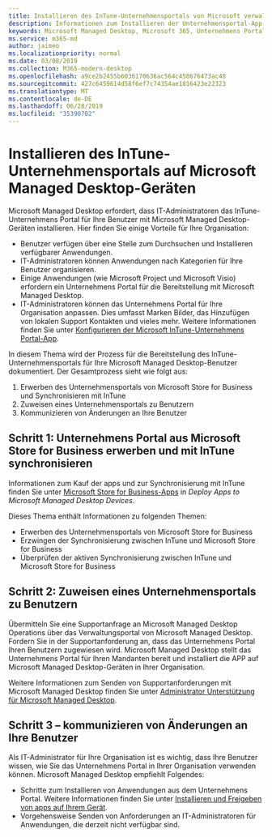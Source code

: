 ```yaml
---
title: Installieren des InTune-Unternehmensportals von Microsoft verwaltete Desktop Geräte
description: Informationen zum Installieren der Unternehmensportal-App auf Microsoft Managed Desktop-Geräten
keywords: Microsoft Managed Desktop, Microsoft 365, Unternehmens Portal
ms.service: m365-md
author: jaimeo
ms.localizationpriority: normal
ms.date: 03/08/2019
ms.collection: M365-modern-desktop
ms.openlocfilehash: a9ce2b2455b6036170636ac564c450676473ac48
ms.sourcegitcommit: 427c6459614d58f6ef7c74354ae1816423e22323
ms.translationtype: MT
ms.contentlocale: de-DE
ms.lasthandoff: 06/28/2019
ms.locfileid: "35390702"
---
```

# <a name="install-intune-company-portal-on-microsoft-managed-desktop-devices"></a>Installieren des InTune-Unternehmensportals auf Microsoft Managed Desktop-Geräten

Microsoft Managed Desktop erfordert, dass IT-Administratoren das InTune-Unternehmens Portal für Ihre Benutzer mit Microsoft Managed Desktop-Geräten installieren. Hier finden Sie einige Vorteile für Ihre Organisation:
- Benutzer verfügen über eine Stelle zum Durchsuchen und Installieren verfügbarer Anwendungen. 
- IT-Administratoren können Anwendungen nach Kategorien für Ihre Benutzer organisieren.  
- Einige Anwendungen (wie Microsoft Project und Microsoft Visio) erfordern ein Unternehmens Portal für die Bereitstellung mit Microsoft Managed Desktop.
- IT-Administratoren können das Unternehmens Portal für Ihre Organisation anpassen. Dies umfasst Marken Bilder, das Hinzufügen von lokalen Support Kontakten und vieles mehr. Weitere Informationen finden Sie unter [Konfigurieren der Microsoft InTune-Unternehmens Portal-App](https://docs.microsoft.com/intune/company-portal-app).   

In diesem Thema wird der Prozess für die Bereitstellung des InTune-Unternehmensportals für Ihre Microsoft Managed Desktop-Benutzer dokumentiert. Der Gesamtprozess sieht wie folgt aus:
1. Erwerben des Unternehmensportals von Microsoft Store for Business und Synchronisieren mit InTune
2. Zuweisen eines Unternehmensportals zu Benutzern
3. Kommunizieren von Änderungen an Ihre Benutzer

## <a name="step-1---purchase-company-portal-from-microsoft-store-for-business-and-sync-with-intune"></a>Schritt 1: Unternehmens Portal aus Microsoft Store for Business erwerben und mit InTune synchronisieren
Informationen zum Kauf der apps und zur Synchronisierung mit InTune finden Sie unter [Microsoft Store for Business-Apps](deploy-apps.md#msfb-apps) in *Deploy Apps to Microsoft Managed Desktop Devices*.

Dieses Thema enthält Informationen zu folgenden Themen: 
- Erwerben des Unternehmensportals von Microsoft Store for Business 
- Erzwingen der Synchronisierung zwischen InTune und Microsoft Store for Business
- Überprüfen der aktiven Synchronisierung zwischen InTune und Microsoft Store for Business 

## <a name="step-2---assign-company-portal-to-your-users"></a>Schritt 2: Zuweisen eines Unternehmensportals zu Benutzern
Übermitteln Sie eine Supportanfrage an Microsoft Managed Desktop Operations über das Verwaltungsportal von Microsoft Managed Desktop. Fordern Sie in der Supportanforderung an, dass das Unternehmens Portal Ihren Benutzern zugewiesen wird. Microsoft Managed Desktop stellt das Unternehmens Portal für Ihren Mandanten bereit und installiert die APP auf Microsoft Managed Desktop-Geräten in Ihrer Organisation.

Weitere Informationen zum Senden von Supportanforderungen mit Microsoft Managed Desktop finden Sie unter [Administrator Unterstützung für Microsoft Managed Desktop](../working-with-managed-desktop/admin-support.md).

## <a name="step-3---communicate-change-to-your-users"></a>Schritt 3 – kommunizieren von Änderungen an Ihre Benutzer
Als IT-Administrator für Ihre Organisation ist es wichtig, dass Ihre Benutzer wissen, wie Sie das Unternehmens Portal in Ihrer Organisation verwenden können. Microsoft Managed Desktop empfiehlt Folgendes:
- Schritte zum Installieren von Anwendungen aus dem Unternehmens Portal. Weitere Informationen finden Sie unter [Installieren und Freigeben von apps auf Ihrem Gerät](https://docs.microsoft.com/intune-user-help/install-apps-cpapp-windows).
- Vorgehensweise Senden von Anforderungen an IT-Administratoren für Anwendungen, die derzeit nicht verfügbar sind.
